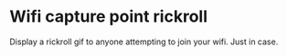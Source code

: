 # Wifi capture point rickroll

Display a rickroll gif to anyone attempting to join your wifi. Just in case.
